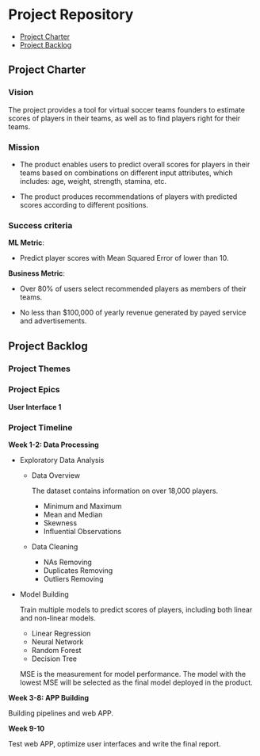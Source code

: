 # Project Repository

<!-- toc -->

- [Project Charter](#project-charter)
- [Project Backlog](#project-backlog)


<!-- tocstop -->

## Project Charter 

### Vision

The project provides a tool for virtual soccer teams founders to estimate scores of players in their teams, as well as to find players right for their teams.

### Mission

- The product enables users to predict overall scores for players in their teams based on combinations on different input attributes, which includes: age, weight, strength, stamina, etc.

- The product produces recommendations of players with predicted scores according to different positions.

### Success criteria 

**ML Metric**: 

- Predict player scores with Mean Squared Error of  lower than 10. 

**Business Metric**: 

- Over 80% of users select recommended players as members of their teams.

- No less than $100,000 of yearly revenue generated by payed service and advertisements.

## Project Backlog

### Project Themes

### Project Epics

**User Interface 1**

### Project Timeline

**Week 1-2: Data Processing**

- Exploratory Data Analysis

  * Data Overview

    The dataset contains information on over 18,000 players.

    + Minimum and Maximum
    + Mean and Median
    + Skewness
    + Influential Observations
    

  * Data Cleaning
      
      + NAs Removing
      + Duplicates Removing
      + Outliers Removing



- Model Building

  Train multiple models to predict scores of players, including both linear and non-linear models. 
  
  * Linear Regression
  * Neural Network
  * Random Forest
  * Decision Tree
  
  MSE is the measurement for model performance. The model with the lowest MSE will be selected as the final model deployed in the product.

**Week 3-8: APP Building**

Building pipelines and web APP.

**Week 9-10**

Test web APP, optimize user interfaces and write the final report.


<!--stackedit_data:
eyJoaXN0b3J5IjpbLTM0ODE2NzQ3MywxMTY4OTg2MTgsLTEyNz
UwNTg1ODgsLTE0MzMxMDY4MzgsLTE0OTk2MzcxNDYsLTIyOTA4
OTE1MSwxNzg4Nzk0MDE2LDE1MTk3NjcwNDQsLTk4MjU1MTYyNC
wtODg1MTk0MzYsNTU0NDc0ODM3LDE1NzAxMzU5MTIsMTc1ODEy
MzM5NywzMjgwOTA4MjUsNTkzNzE4ODQyLC0xMTQwODA5MTk3LD
c5OTMzODU0MCwtMTQyMzkyNTE0NF19
-->